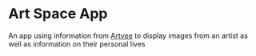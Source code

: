 <body>
<p>
<h1>Art Space App</h1>
</p>

  An app using information from <a href="https://artvee.com">Artvee</a> to display images from an artist as well as information on their personal lives
</body>
